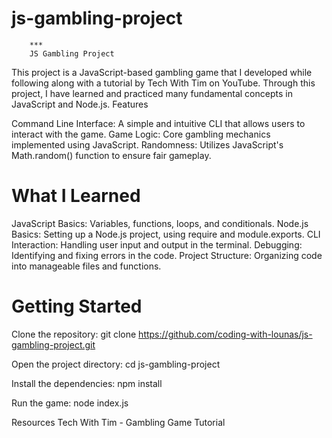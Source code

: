 # js-gambling-project
        ***
        JS Gambling Project

This project is a JavaScript-based gambling game that I developed while following along with a tutorial by Tech With Tim on YouTube. Through this project, I have learned and practiced many fundamental concepts in JavaScript and Node.js.
Features

Command Line Interface: A simple and intuitive CLI that allows users to interact with the game.
Game Logic: Core gambling mechanics implemented using JavaScript.
Randomness: Utilizes JavaScript's Math.random() function to ensure fair gameplay.

# What I Learned

JavaScript Basics: Variables, functions, loops, and conditionals.
Node.js Basics: Setting up a Node.js project, using require and module.exports.
CLI Interaction: Handling user input and output in the terminal.
Debugging: Identifying and fixing errors in the code.
Project Structure: Organizing code into manageable files and functions.

# Getting Started
 
 Clone the repository:
git clone https://github.com/coding-with-lounas/js-gambling-project.git

Open the project directory:
cd js-gambling-project

Install the dependencies:
npm install

Run the game:
node index.js

Resources
Tech With Tim - Gambling Game Tutorial

